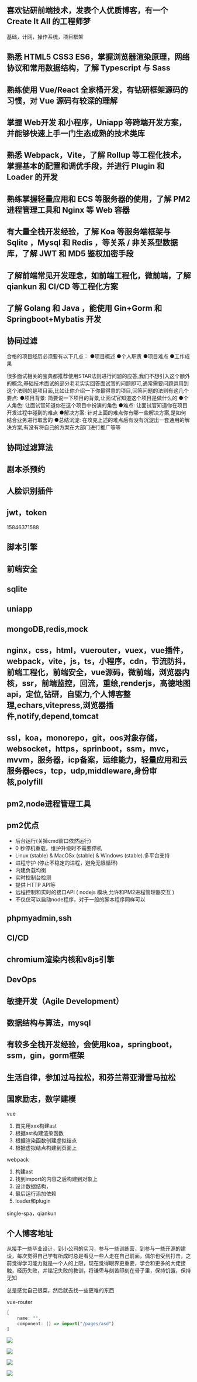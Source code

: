 ## 喜欢钻研前端技术，发表个人优质博客，有一个 Create It All 的工程师梦

基础，计网，操作系统，项目框架

## 熟悉 HTML5 CSS3 ES6，掌握浏览器渲染原理，网络协议和常用数据结构，了解 Typescript 与 Sass

## 熟练使用 Vue/React 全家桶开发，有钻研框架源码的习惯，对 Vue 源码有较深的理解

## 掌握 Web开发 和小程序，Uniapp 等跨端开发方案，并能够快速上手一门生态成熟的技术类库

## 熟悉 Webpack，Vite，了解 Rollup 等工程化技术，掌握基本的配置和调优手段，并进行 Plugin 和 Loader 的开发

## 熟练掌握轻量应用和 ECS 等服务器的使用，了解 PM2 进程管理工具和 Nginx 等 Web 容器

## 有大量全栈开发经验，了解 Koa 等服务端框架与 Sqlite ，Mysql 和 Redis ，等关系 / 非关系型数据库，了解 JWT 和 MD5 鉴权加密手段

## 了解前端常见开发理念，如前端工程化，微前端，了解 qiankun 和 CI/CD 等工程化方案

## 了解 Golang 和 Java ，能使用 Gin+Gorm 和 Springboot+Mybatis 开发

## 协同过滤

合格的项⽬经历必须要有以下⼏点：
●项⽬概述
●个⼈职责
●项⽬难点
●⼯作成果

很多⾯试相关的宝典都推荐使⽤STAR法则进⾏问题的应答,我们不想引⼊这个额外的概念,基础技术⾯试的部分⽼⽼实实回答⾯试官的问题即可,通常需要问题运⽤到这个法则的是项⽬⾯,⽐如让你介绍⼀下你最得意的项⽬,回答问题的法则有这⼏个要点:
●项⽬背景: 简要说⼀下项⽬的背景,让⾯试官知道这个项⽬是做什么的
●个⼈⻆⾊: 让⾯试官知道你在这个项⽬中扮演的⻆⾊
●难点: 让⾯试官知道你在项⽬开发过程中碰到的难点
●解决⽅案: 针对上⾯的难点你有哪⼀些解决⽅案,是如何结合业务进⾏取舍的
●总结沉淀: 在攻克上述的难点后有没有沉淀出⼀套通⽤的解决⽅案,有没有将⾃⼰的⽅案在⼤部⻔进⾏推⼴等等

## 协同过滤算法

## 剧本杀预约

## 人脸识别插件

## jwt，token

15846371588

## 脚本引擎

## 前端安全

## sqlite

## uniapp

## mongoDB,redis,mock

## nginx，css，html，vuerouter，vuex，vue插件，webpack，vite，js，ts，小程序，cdn，节流防抖，前端工程化，前端安全，vue源码，微前端，浏览器内核，ssr，前端监控，回流，重绘,renderjs，高德地图api，定位,钻研，自驱力,个人博客整理,echars,vitepress,浏览器插件,notify,depend,tomcat

## ssl，koa，monorepo，git，oos对象存储，websocket，https，sprinboot，ssm，mvc，mvvm，服务器，icp备案，运维能力，轻量应用和云服务器ecs，tcp，udp,middleware,身份审核,polyfill

## pm2,node进程管理工具

## pm2优点

* 后台运行(关掉cmd窗口依然运行)
* 0 秒停机重载，维护升级时不需要停机
* Linux (stable) & MacOSx (stable) & Windows (stable).多平台支持
* 进程守护 (停止不稳定的进程，避免无限循环)
* 内建负载均衡
* 实时控制台检测
* 提供 HTTP API等
* 远程控制和实时的接口API ( nodejs 模块,允许和PM2进程管理器交互 )
* 不仅仅可以启动node程序，对于一般的脚本程序同样可以

## phpmyadmin,ssh

## CI/CD

## chromium渲染内核和v8js引擎

## DevOps

## **敏捷开发（Agile Development）**

## 数据结构与算法，mysql

## 有较多全栈开发经验，会使用koa，springboot，ssm，gin，gorm框架

## 生活自律，参加过马拉松，和芬兰蒂亚滑雪马拉松

## 国家励志，数学建模

vue

1. 首先用xxx构建ast
2. 根据ast构建渲染函数
3. 根据渲染函数创建虚拟结点
4. 根据虚拟结点构建到页面上

webpack

1. 构建ast
2. 找到import的内容之后构建到对象上
3. 设计数据结构，
4. 最后运行添加依赖
5. loader和plugin

single-spa，qiankun

## 个人博客地址

从接手一些毕业设计，到小公司的实习，参与一些训练营，到参与一些开源的建设，每次觉得自己学有所成时总是看见一些人走在自己前面，偶尔也受到打击，之前觉得学习能力就是一个人的上限，现在觉得眼界更重要，学会和更多的大佬接触，经历失败，并铭记失败的教训，将谦卑与刻苦印刻在骨子里，保持饥饿，保持无知

总是感觉自己很菜，然后就去找一些更难的东西

vue-router

```js
[
    name: "",
    component: () => import("/pages/asd")
]
```

![](file://C:\Personal\Documents/IkMarkdown/.assets/简历名词.md376726.3995677.png)

![](file://C:\Personal\Documents/IkMarkdown/.assets/简历名词.md376739.5443997.png)

![](file://C:\Personal\Documents/IkMarkdown/.assets/简历名词.md378551.5810254.png)

![](file://C:\Personal\Documents/IkMarkdown/.assets/简历名词.md378577.1587822.png)
